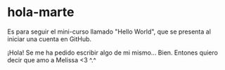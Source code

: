 # hola-marte
Es para seguir el mini-curso llamado "Hello World", que se presenta al iniciar una cuenta en GitHub.

¡Hola! Se me ha pedido escribir algo de mi mismo... Bien. Entones quiero decir que amo a Melissa <3 ^.^
